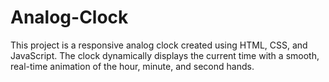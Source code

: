 # Analog-Clock
This project is a responsive analog clock created using HTML, CSS, and JavaScript. The clock dynamically displays the current time with a smooth, real-time animation of the hour, minute, and second hands. 
